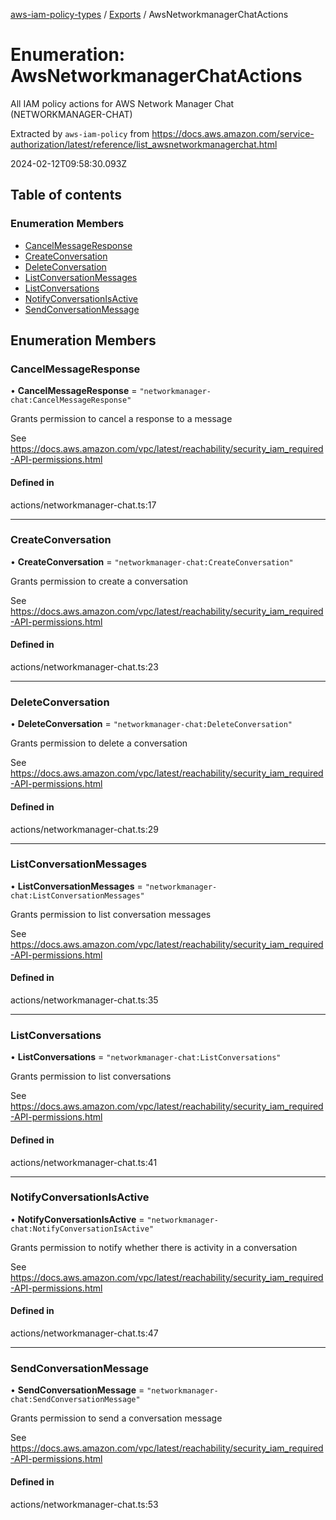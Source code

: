 [aws-iam-policy-types](../README.md) / [Exports](../modules.md) / AwsNetworkmanagerChatActions

# Enumeration: AwsNetworkmanagerChatActions

All IAM policy actions for AWS Network Manager Chat (NETWORKMANAGER-CHAT)

Extracted by `aws-iam-policy` from
https://docs.aws.amazon.com/service-authorization/latest/reference/list_awsnetworkmanagerchat.html

2024-02-12T09:58:30.093Z

## Table of contents

### Enumeration Members

- [CancelMessageResponse](AwsNetworkmanagerChatActions.md#cancelmessageresponse)
- [CreateConversation](AwsNetworkmanagerChatActions.md#createconversation)
- [DeleteConversation](AwsNetworkmanagerChatActions.md#deleteconversation)
- [ListConversationMessages](AwsNetworkmanagerChatActions.md#listconversationmessages)
- [ListConversations](AwsNetworkmanagerChatActions.md#listconversations)
- [NotifyConversationIsActive](AwsNetworkmanagerChatActions.md#notifyconversationisactive)
- [SendConversationMessage](AwsNetworkmanagerChatActions.md#sendconversationmessage)

## Enumeration Members

### CancelMessageResponse

• **CancelMessageResponse** = ``"networkmanager-chat:CancelMessageResponse"``

Grants permission to cancel a response to a message

See https://docs.aws.amazon.com/vpc/latest/reachability/security_iam_required-API-permissions.html

#### Defined in

actions/networkmanager-chat.ts:17

___

### CreateConversation

• **CreateConversation** = ``"networkmanager-chat:CreateConversation"``

Grants permission to create a conversation

See https://docs.aws.amazon.com/vpc/latest/reachability/security_iam_required-API-permissions.html

#### Defined in

actions/networkmanager-chat.ts:23

___

### DeleteConversation

• **DeleteConversation** = ``"networkmanager-chat:DeleteConversation"``

Grants permission to delete a conversation

See https://docs.aws.amazon.com/vpc/latest/reachability/security_iam_required-API-permissions.html

#### Defined in

actions/networkmanager-chat.ts:29

___

### ListConversationMessages

• **ListConversationMessages** = ``"networkmanager-chat:ListConversationMessages"``

Grants permission to list conversation messages

See https://docs.aws.amazon.com/vpc/latest/reachability/security_iam_required-API-permissions.html

#### Defined in

actions/networkmanager-chat.ts:35

___

### ListConversations

• **ListConversations** = ``"networkmanager-chat:ListConversations"``

Grants permission to list conversations

See https://docs.aws.amazon.com/vpc/latest/reachability/security_iam_required-API-permissions.html

#### Defined in

actions/networkmanager-chat.ts:41

___

### NotifyConversationIsActive

• **NotifyConversationIsActive** = ``"networkmanager-chat:NotifyConversationIsActive"``

Grants permission to notify whether there is activity in a conversation

See https://docs.aws.amazon.com/vpc/latest/reachability/security_iam_required-API-permissions.html

#### Defined in

actions/networkmanager-chat.ts:47

___

### SendConversationMessage

• **SendConversationMessage** = ``"networkmanager-chat:SendConversationMessage"``

Grants permission to send a conversation message

See https://docs.aws.amazon.com/vpc/latest/reachability/security_iam_required-API-permissions.html

#### Defined in

actions/networkmanager-chat.ts:53
